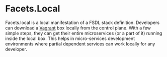 # Facets.Local

Facets.local is a local manifestation of a FSDL stack definition. Developers can download a [Vagrant](https://www.vagrantup.com/) box locally from the control plane.
With a few simple steps, they can get their entire microservices (or a part of it) running inside the local box.
This helps in micro-services development environments where partial dependent services can work locally for any developer.

